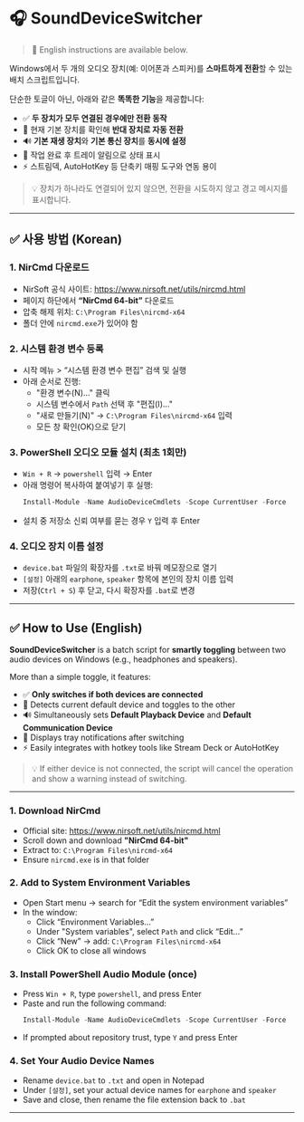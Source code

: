 # 🎧 SoundDeviceSwitcher

> 🔽 English instructions are available below.

Windows에서 두 개의 오디오 장치(예: 이어폰과 스피커)를 **스마트하게 전환**할 수 있는 배치 스크립트입니다.

단순한 토글이 아닌, 아래와 같은 **똑똑한 기능**을 제공합니다:

- ✅ **두 장치가 모두 연결된 경우에만 전환 동작**
- 🔁 현재 기본 장치를 확인해 **반대 장치로 자동 전환**
- 🔊 **기본 재생 장치**와 **기본 통신 장치**를 **동시에 설정**
- 🔔 작업 완료 후 트레이 알림으로 상태 표시
- ⚡ 스트림덱, AutoHotKey 등 단축키 매핑 도구와 연동 용이

> 💡 장치가 하나라도 연결되어 있지 않으면, 전환을 시도하지 않고 경고 메시지를 표시합니다.

---

## ✅ 사용 방법 (Korean)

### 1. NirCmd 다운로드
- NirSoft 공식 사이트: https://www.nirsoft.net/utils/nircmd.html  
- 페이지 하단에서 **“NirCmd 64-bit”** 다운로드  
- 압축 해제 위치: `C:\Program Files\nircmd-x64`  
- 폴더 안에 `nircmd.exe`가 있어야 함

### 2. 시스템 환경 변수 등록
- 시작 메뉴 > “시스템 환경 변수 편집” 검색 및 실행  
- 아래 순서로 진행:  
  - "환경 변수(N)..." 클릭  
  - 시스템 변수에서 `Path` 선택 후 "편집(I)..."  
  - "새로 만들기(N)" → `C:\Program Files\nircmd-x64` 입력  
  - 모든 창 확인(OK)으로 닫기

### 3. PowerShell 오디오 모듈 설치 (최초 1회만)
- `Win + R` → `powershell` 입력 → Enter  
- 아래 명령어 복사하여 붙여넣기 후 실행:
  ```powershell
  Install-Module -Name AudioDeviceCmdlets -Scope CurrentUser -Force
  ```
- 설치 중 저장소 신뢰 여부를 묻는 경우 `Y` 입력 후 Enter

### 4. 오디오 장치 이름 설정
- `device.bat` 파일의 확장자를 `.txt`로 바꿔 메모장으로 열기  
- `[설정]` 아래의 `earphone`, `speaker` 항목에 본인의 장치 이름 입력  
- 저장(`Ctrl + S`) 후 닫고, 다시 확장자를 `.bat`로 변경  

---

## ✅ How to Use (English)

**SoundDeviceSwitcher** is a batch script for **smartly toggling** between two audio devices on Windows (e.g., headphones and speakers).

More than a simple toggle, it features:

- ✅ **Only switches if both devices are connected**
- 🔁 Detects current default device and toggles to the other
- 🔊 Simultaneously sets **Default Playback Device** and **Default Communication Device**
- 🔔 Displays tray notifications after switching
- ⚡ Easily integrates with hotkey tools like Stream Deck or AutoHotKey

> 💡 If either device is not connected, the script will cancel the operation and show a warning instead of switching.

---

### 1. Download NirCmd
- Official site: https://www.nirsoft.net/utils/nircmd.html  
- Scroll down and download **"NirCmd 64-bit"**  
- Extract to: `C:\Program Files\nircmd-x64`  
- Ensure `nircmd.exe` is in that folder

### 2. Add to System Environment Variables
- Open Start menu → search for “Edit the system environment variables”  
- In the window:  
  - Click “Environment Variables...”  
  - Under "System variables", select `Path` and click “Edit...”  
  - Click “New” → add: `C:\Program Files\nircmd-x64`  
  - Click OK to close all windows

### 3. Install PowerShell Audio Module (once)
- Press `Win + R`, type `powershell`, and press Enter  
- Paste and run the following command:
  ```powershell
  Install-Module -Name AudioDeviceCmdlets -Scope CurrentUser -Force
  ```
- If prompted about repository trust, type `Y` and press Enter

### 4. Set Your Audio Device Names
- Rename `device.bat` to `.txt` and open in Notepad  
- Under `[설정]`, set your actual device names for `earphone` and `speaker`  
- Save and close, then rename the file extension back to `.bat`

---
